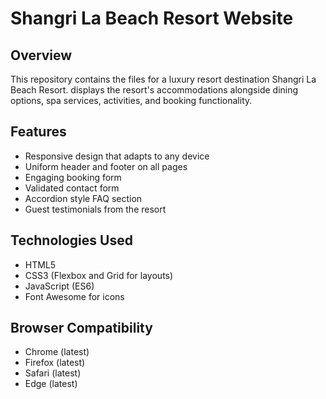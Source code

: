 # Shangri La Beach Resort Website

## Overview
This repository contains the files for a luxury resort destination Shangri La Beach Resort. displays the resort's accommodations alongside dining options, spa services, activities, and booking functionality.

## Features
- Responsive design that adapts to any device
- Uniform header and footer on all pages
- Engaging booking form
- Validated contact form
- Accordion style FAQ section
- Guest testimonials from the resort

## Technologies Used
- HTML5
- CSS3 (Flexbox and Grid for layouts)
- JavaScript (ES6)
- Font Awesome for icons

## Browser Compatibility

- Chrome (latest)
- Firefox (latest)
- Safari (latest)
- Edge (latest)
